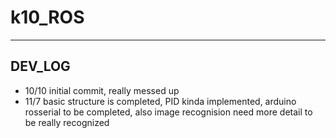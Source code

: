 # k10_ROS

---

## DEV_LOG

- 10/10 initial commit, really messed up
- 11/7 basic structure is completed, PID kinda implemented, arduino rosserial to be completed, also image recognision need more detail to be really recognized
